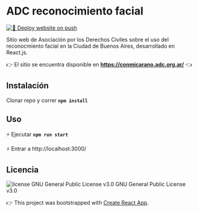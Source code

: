 # ADC reconocimiento facial  

[![🚀 Deploy website on push](https://github.com/maizalcoop/adc-facial-recognition/actions/workflows/main.yml/badge.svg)](https://github.com/maizalcoop/adc-facial-recognition/actions/workflows/main.yml)

Sitio web de Asociación por los Derechos Civiles sobre el uso del reconocmiento facial en la Ciudad de Buenos Aires, desarrollado en React.js. 

:point_right: El sitio se encuentra disponible en **https://conmicarano.adc.org.ar/** :point_left: 

## Instalación

Clonar repo y correr 
**`npm install`**

## Uso

 :zap: Ejecutar **`npm run start`**

 :zap: Entrar a http://localhost:3000/

## Licencia
<img src="https://img.shields.io/badge/license-GPL--3-brightgreen" alt="license GNU General Public License v3.0">   GNU General Public License v3.0

:point_right: This project was bootstrapped with [Create React App](https://github.com/facebook/create-react-app).
